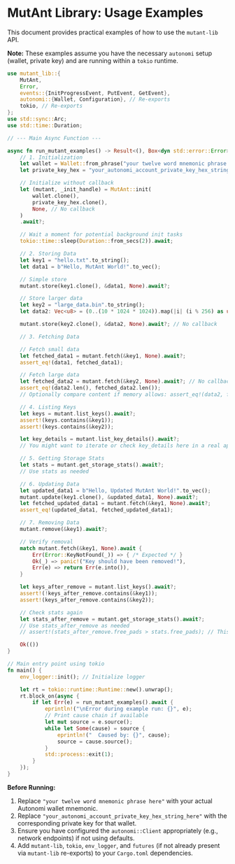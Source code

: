 # MutAnt Library: Usage Examples

This document provides practical examples of how to use the `mutant-lib` API.

**Note:** These examples assume you have the necessary `autonomi` setup (wallet, private key) and are running within a `tokio` runtime.

```rust
use mutant_lib::{
    MutAnt,
    Error,
    events::{InitProgressEvent, PutEvent, GetEvent},
    autonomi::{Wallet, Configuration}, // Re-exports
    tokio, // Re-exports
};
use std::sync::Arc;
use std::time::Duration;

// --- Main Async Function ---

async fn run_mutant_examples() -> Result<(), Box<dyn std::error::Error>> {
    // 1. Initialization
    let wallet = Wallet::from_phrase("your twelve word mnemonic phrase here", None)?;
    let private_key_hex = "your_autonomi_account_private_key_hex_string_here".to_string(); // Ensure this matches the wallet

    // Initialize without callback
    let (mutant, _init_handle) = MutAnt::init(
        wallet.clone(),
        private_key_hex.clone(),
        None, // No callback
    )
    .await?;

    // Wait a moment for potential background init tasks
    tokio::time::sleep(Duration::from_secs(2)).await;

    // 2. Storing Data
    let key1 = "hello.txt".to_string();
    let data1 = b"Hello, MutAnt World!".to_vec();

    // Simple store
    mutant.store(key1.clone(), &data1, None).await?;

    // Store larger data
    let key2 = "large_data.bin".to_string();
    let data2: Vec<u8> = (0..(10 * 1024 * 1024)).map(|i| (i % 256) as u8).collect();

    mutant.store(key2.clone(), &data2, None).await?; // No callback

    // 3. Fetching Data

    // Fetch small data
    let fetched_data1 = mutant.fetch(&key1, None).await?;
    assert_eq!(data1, fetched_data1);

    // Fetch large data
    let fetched_data2 = mutant.fetch(&key2, None).await?; // No callback
    assert_eq!(data2.len(), fetched_data2.len());
    // Optionally compare content if memory allows: assert_eq!(data2, fetched_data2);

    // 4. Listing Keys
    let keys = mutant.list_keys().await?;
    assert!(keys.contains(&key1));
    assert!(keys.contains(&key2));

    let key_details = mutant.list_key_details().await?;
    // You might want to iterate or check key_details here in a real application

    // 5. Getting Storage Stats
    let stats = mutant.get_storage_stats().await?;
    // Use stats as needed

    // 6. Updating Data
    let updated_data1 = b"Hello, Updated MutAnt World!".to_vec();
    mutant.update(key1.clone(), &updated_data1, None).await?;
    let fetched_updated_data1 = mutant.fetch(&key1, None).await?;
    assert_eq!(updated_data1, fetched_updated_data1);

    // 7. Removing Data
    mutant.remove(&key1).await?;

    // Verify removal
    match mutant.fetch(&key1, None).await {
        Err(Error::KeyNotFound(_)) => { /* Expected */ }
        Ok(_) => panic!("Key should have been removed!"),
        Err(e) => return Err(e.into()),
    }

    let keys_after_remove = mutant.list_keys().await?;
    assert!(!keys_after_remove.contains(&key1));
    assert!(keys_after_remove.contains(&key2));

    // Check stats again
    let stats_after_remove = mutant.get_storage_stats().await?;
    // Use stats_after_remove as needed
    // assert!(stats_after_remove.free_pads > stats.free_pads); // This depends on pad allocation details

    Ok(())
}

// Main entry point using tokio
fn main() {
    env_logger::init(); // Initialize logger

    let rt = tokio::runtime::Runtime::new().unwrap();
    rt.block_on(async {
        if let Err(e) = run_mutant_examples().await {
            eprintln!("\nError during example run: {}", e);
            // Print cause chain if available
            let mut source = e.source();
            while let Some(cause) = source {
                eprintln!("  Caused by: {}", cause);
                source = cause.source();
            }
            std::process::exit(1);
        }
    });
}

```

**Before Running:**

1.  Replace `"your twelve word mnemonic phrase here"` with your actual Autonomi wallet mnemonic.
2.  Replace `"your_autonomi_account_private_key_hex_string_here"` with the corresponding private key for that wallet.
3.  Ensure you have configured the `autonomi::Client` appropriately (e.g., network endpoints) if not using defaults.
4.  Add `mutant-lib`, `tokio`, `env_logger`, and `futures` (if not already present via `mutant-lib` re-exports) to your `Cargo.toml` dependencies. 